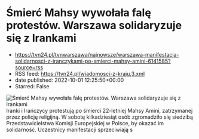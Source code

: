 # Śmierć Mahsy wywołała falę protestów. Warszawa solidaryzuje się z Irankami
 - https://tvn24.pl/tvnwarszawa/najnowsze/warszawa-manifestacja-solidarnosci-z-iranczykami-po-smierci-mahsy-amini-6141585?source=rss
 - RSS feed: https://tvn24.pl/wiadomosci-z-kraju,3.xml
 - date published: 2022-10-01 12:25:50+00:00
 - Starred: False

<img alt="Śmierć Mahsy wywołała falę protestów. Warszawa solidaryzuje się z Irankami" src="https://tvn24.pl/tvnwarszawa/najnowsze/cdn-zdjecie-bbqxqt-manifestacja-solidarnosci-z-iranczykami-6141640/alternates/LANDSCAPE_1280" />
    Iranki i Irańczycy protestują po śmierci 22-letniej Mahsy Amini, zatrzymanej przez policję religijną. W sobotę kilkadziesiąt osób zgromadziło się siedzibą Przedstawicielstwa Komisji Europejskiej w Polsce, by okazać im solidarność. Uczestnicy manifestacji sprzeciwiają s
